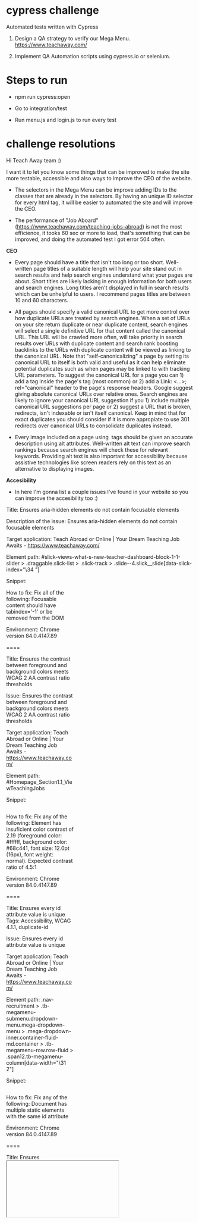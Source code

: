 # cypress challenge
Automated tests written with Cypress 

1. Design a QA strategy to verify our Mega Menu.
https://www.teachaway.com/

2. Implement QA Automation scripts using cypress.io or selenium.

# Steps to run 

- npm run cypress:open

- Go to integration/test

- Run menu.js and login.js to run every test


# challenge resolutions


Hi Teach Away team :)

I want it to let you know some things that can be improved to make the site more testable, accessible and also ways to improve the CEO of the website.

- The selectors in the Mega Menu can be improve adding IDs to the classes that are already in the selectors. By having an unique ID selector for every html tag, it will be easier to automated the site and will improve the CEO.

- The performance of "Job Aboard" (https://www.teachaway.com/teaching-jobs-abroad) is not the most efficience, it tooks 60 sec or more to load, that's something that can be improved, and doing the automated test I got error 504 often.

**CEO**
- Every page should have a title that isn't too long or too short. Well-written page titles of a suitable length will help your site stand out in search results and help search engines understand what your pages are about. Short titles are likely lacking in enough information for both users and search engines. Long titles aren't displayed in full in search results which can be unhelpful to users. I recommend pages titles are between 10 and 60 characters.

- All pages should specify a valid canonical URL to get more control over how duplicate URLs are treated by search engines. When a set of URLs on your site return duplicate or near duplicate content, search engines will select a single definitive URL for that content called the canonical URL. This URL will be crawled more often, will take priority in search results over URLs with duplicate content and search rank boosting backlinks to the URLs with duplicate content will be viewed as linking to the canonical URL. Note that "self-canonicalizing" a page by setting its canonical URL to itself is both valid and useful as it can help eliminate potential duplicates such as when pages may be linked to with tracking URL parameters. To suggest the canonical URL for a page you can 1) add a <link rel="canonical" href="..."> tag inside the page's <head> tag (most common) or 2) add a Link: <...>; rel="canonical" header to the page's response headers. Google suggest giving absolute canonical URLs over relative ones. Search engines are likely to ignore your canonical URL suggestion if you 1) include multiple canonical URL suggestions per page or 2) suggest a URL that is broken, redirects, isn't indexable or isn't itself canonical. Keep in mind that for exact duplicates you should consider if it is more appropiate to use 301 redirects over canonical URLs to consolidate duplicates instead.
  
- Every image included on a page using <img> tags should be given an accurate description using alt attributes. Well-written alt text can improve search rankings because search engines will check these for relevant keywords. Providing alt text is also important for accessibility because assistive technologies like screen readers rely on this text as an alternative to displaying images. 


**Accesibility**
- In here I'm gonna list a couple issues I've found in your website so you can improve the accesibility too :)


Title: Ensures aria-hidden elements do not contain focusable elements

Description of the issue: Ensures aria-hidden elements do not contain focusable elements

Target application: Teach Abroad or Online | Your Dream Teaching Job Awaits - https://www.teachaway.com/

Element path: #slick-views-what-s-new-teacher-dashboard-block-1-1-slider > .draggable.slick-list > .slick-track > .slide--4.slick__slide[data-slick-index="\34 "]

Snippet: <div class="slick__slide slide slide--4 slick-slide" data-slick-index="4" aria-hidden="true" style="width: 182px;" tabindex="0">

How to fix: 
Fix all of the following:
  Focusable content should have tabindex='-1' or be removed from the DOM

Environment: Chrome version 84.0.4147.89



====

Title: Ensures the contrast between foreground and background colors meets WCAG 2 AA contrast ratio thresholds 

Issue: Ensures the contrast between foreground and background colors meets WCAG 2 AA contrast ratio thresholds 

Target application: Teach Abroad or Online | Your Dream Teaching Job Awaits - https://www.teachaway.com/

Element path: #Homepage_Section1\.1_ViewTeachingJobs

Snippet: 

```<a class="btn btn-cta-front" id="Homepage_Section1.1_ViewTeachingJobs" href="/teaching-jobs-abroad" title="Teaching Jobs Abroad" tabindex="0">View Teaching Jobs</a>
```

How to fix: 
Fix any of the following:
  Element has insuficient color contrast of 2.19 (foreground color: #ffffff, background color: #68c441, font size: 12.0pt (16px), font weight: normal). Expected contrast ratio of 4.5:1

Environment: Chrome version 84.0.4147.89

====

Title: Ensures every id attribute value is unique 
Tags: Accessibility, WCAG 4.1.1, duplicate-id

Issue: Ensures every id attribute value is unique 

Target application: Teach Abroad or Online | Your Dream Teaching Job Awaits - https://www.teachaway.com/

Element path: .nav-recruitment > .tb-megamenu-submenu.dropdown-menu.mega-dropdown-menu > .mega-dropdown-inner.container-fluid-md.container > .tb-megamenu-row.row-fluid > .span12.tb-megamenu-column[data-width="\31 2"]

Snippet:

```<div class="tb-megamenu-column span12 mega-col-nav" data-class="" data-width="12" data-hidewcol="0" id="tb-megamenu-column-12">
```

How to fix: 
Fix any of the following:
  Document has multiple static elements with the same id attribute

Environment: Chrome version 84.0.4147.89

====

Title: Ensures <iframe> and <frame> elements contain a non-empty title attribute (.ub-emb-iframe)

Issue: Ensures <iframe> and <frame> elements contain a non-empty title attribute 

Target application: Teach Abroad or Online | Your Dream Teaching Job Awaits - https://www.teachaway.com/

Element path: .ub-emb-iframe-wrapper.ub-emb-visible > .ub-emb-iframe

Snippet: 

```<iframe class="ub-emb-iframe" src="//1f20e04c15dd469d9594a2fa31cd66c7.pages.ubembed.com/4c183535-ae29-47f8-adea-a1ddd1fc6bb8/a.html?closedAt=0" style="width: 100% !important; height: 69px !important;"></iframe>
```

How to fix: 
Fix any of the following:
  aria-label attribute does not exist or is empty
  aria-labelledby attribute does not exist, references elements that do not exist or references elements that are empty
  Element has no title attribute or the title attribute is empty
  Element's default semantics were not overridden with role="presentation"
  Element's default semantics were not overridden with role="none"

Environment: Chrome version 84.0.4147.89

====

# Final words

Well, that's it!

I hope this information and the automated tests are useful to improve the website,


Thank you so much for your patience, 


Regards,


Johanna




